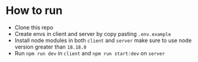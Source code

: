 # How to run

 - Clone this repo
 - Create envs in client and server by copy pasting `.env.example`
 - Install node modules in both `client` and `server` make sure to use node version greater than `18.18.0`
 - Run `npm run dev` in `client` and `npm run start:dev` on `server`
